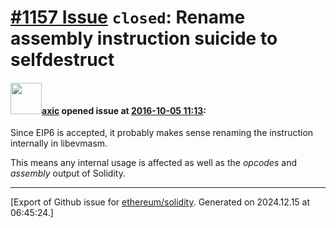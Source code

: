 # [\#1157 Issue](https://github.com/ethereum/solidity/issues/1157) `closed`: Rename assembly instruction suicide to selfdestruct

#### <img src="https://avatars.githubusercontent.com/u/20340?v=4" width="50">[axic](https://github.com/axic) opened issue at [2016-10-05 11:13](https://github.com/ethereum/solidity/issues/1157):

Since EIP6 is accepted, it probably makes sense renaming the instruction internally in libevmasm.

This means any internal usage is affected as well as the _opcodes_ and _assembly_ output of Solidity.





-------------------------------------------------------------------------------



[Export of Github issue for [ethereum/solidity](https://github.com/ethereum/solidity). Generated on 2024.12.15 at 06:45:24.]
